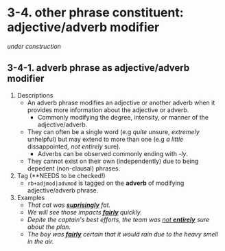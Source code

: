 # 3-4. other phrase constituent: adjective/adverb modifier

*under construction* 

## 3-4-1. adverb phrase as adjective/adverb modifier
1. Descriptions
   - An adverb phrase modifies an adjective or another adverb when it provides more information about the adjective or adverb.
       - Commonly modifying the degree, intensity, or manner of the adjective/adverb.
   - They can often be a single word (e.g *quite* unsure, *extremely* unhelpful) but may extend to more than one (e.g *a little* dissappointed, *not entirely* sure).
       - Adverbs can be observed commonly ending with *-ly*.
   - They cannot exist on their own (independently) due to being depedent (non-clausal) phrases.
2. Tag (**NEEDS to be checked!)
   - `rb+adjmod|advmod` is tagged on the **adverb** of modifying adjective/adverb phrase.
3. Examples
   - *That cat was <ins>**suprisingly**</ins> fat.*
   - *We will see those impacts <ins>**fairly**</ins> quickly.*
   - *Depite the captain's best efforts, the team was <ins>not **entirely**</ins> sure about the plan.*
   - *The boy was <ins>**fairly**</ins> certain that it would rain due to the heavy smell in the air.*